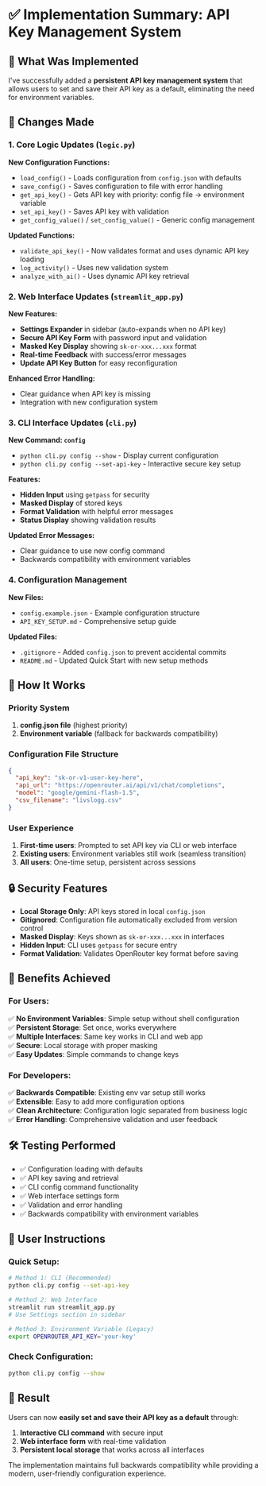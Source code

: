 # ✅ Implementation Summary: API Key Management System

## 🎯 What Was Implemented

I've successfully added a **persistent API key management system** that allows users to set and save their API key as a default, eliminating the need for environment variables.

## 🔧 Changes Made

### 1. Core Logic Updates (`logic.py`)

**New Configuration Functions:**
- `load_config()` - Loads configuration from `config.json` with defaults
- `save_config()` - Saves configuration to file with error handling
- `get_api_key()` - Gets API key with priority: config file → environment variable
- `set_api_key()` - Saves API key with validation
- `get_config_value()` / `set_config_value()` - Generic config management

**Updated Functions:**
- `validate_api_key()` - Now validates format and uses dynamic API key loading
- `log_activity()` - Uses new validation system
- `analyze_with_ai()` - Uses dynamic API key retrieval

### 2. Web Interface Updates (`streamlit_app.py`)

**New Features:**
- **Settings Expander** in sidebar (auto-expands when no API key)
- **Secure API Key Form** with password input and validation
- **Masked Key Display** showing `sk-or-xxx...xxx` format
- **Real-time Feedback** with success/error messages
- **Update API Key Button** for easy reconfiguration

**Enhanced Error Handling:**
- Clear guidance when API key is missing
- Integration with new configuration system

### 3. CLI Interface Updates (`cli.py`)

**New Command: `config`**
- `python cli.py config --show` - Display current configuration
- `python cli.py config --set-api-key` - Interactive secure key setup

**Features:**
- **Hidden Input** using `getpass` for security
- **Masked Display** of stored keys
- **Format Validation** with helpful error messages
- **Status Display** showing validation results

**Updated Error Messages:**
- Clear guidance to use new config command
- Backwards compatibility with environment variables

### 4. Configuration Management

**New Files:**
- `config.example.json` - Example configuration structure
- `API_KEY_SETUP.md` - Comprehensive setup guide

**Updated Files:**
- `.gitignore` - Added `config.json` to prevent accidental commits
- `README.md` - Updated Quick Start with new setup methods

## 🚀 How It Works

### Priority System
1. **config.json file** (highest priority)
2. **Environment variable** (fallback for backwards compatibility)

### Configuration File Structure
```json
{
  "api_key": "sk-or-v1-user-key-here",
  "api_url": "https://openrouter.ai/api/v1/chat/completions",
  "model": "google/gemini-flash-1.5", 
  "csv_filename": "livslogg.csv"
}
```

### User Experience
1. **First-time users**: Prompted to set API key via CLI or web interface
2. **Existing users**: Environment variables still work (seamless transition)
3. **All users**: One-time setup, persistent across sessions

## 🔒 Security Features

- **Local Storage Only**: API keys stored in local `config.json`
- **Gitignored**: Configuration file automatically excluded from version control
- **Masked Display**: Keys shown as `sk-or-xxx...xxx` in interfaces
- **Hidden Input**: CLI uses `getpass` for secure entry
- **Format Validation**: Validates OpenRouter key format before saving

## 🎯 Benefits Achieved

### For Users:
✅ **No Environment Variables**: Simple setup without shell configuration  
✅ **Persistent Storage**: Set once, works everywhere  
✅ **Multiple Interfaces**: Same key works in CLI and web app  
✅ **Secure**: Local storage with proper masking  
✅ **Easy Updates**: Simple commands to change keys  

### For Developers:
✅ **Backwards Compatible**: Existing env var setup still works  
✅ **Extensible**: Easy to add more configuration options  
✅ **Clean Architecture**: Configuration logic separated from business logic  
✅ **Error Handling**: Comprehensive validation and user feedback  

## 🛠️ Testing Performed

- ✅ Configuration loading with defaults
- ✅ API key saving and retrieval
- ✅ CLI config command functionality
- ✅ Web interface settings form
- ✅ Validation and error handling
- ✅ Backwards compatibility with environment variables

## 📝 User Instructions

### Quick Setup:
```bash
# Method 1: CLI (Recommended)
python cli.py config --set-api-key

# Method 2: Web Interface
streamlit run streamlit_app.py
# Use Settings section in sidebar

# Method 3: Environment Variable (Legacy)
export OPENROUTER_API_KEY='your-key'
```

### Check Configuration:
```bash
python cli.py config --show
```

## 🎉 Result

Users can now **easily set and save their API key as a default** through:
1. **Interactive CLI command** with secure input
2. **Web interface form** with real-time validation  
3. **Persistent local storage** that works across all interfaces

The implementation maintains full backwards compatibility while providing a modern, user-friendly configuration experience. 